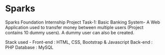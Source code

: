 # Sparks
Sparks Foundation Internship Project Task-1:
Basic Banking System-
A Web Application used to transfer money between multiple users (Project contains 10 dummy users). 
A dummy user can also be created.


Stack used - Front-end : HTML, CSS, Bootstrap & Javascript Back-end : PHP Database : MySQL





